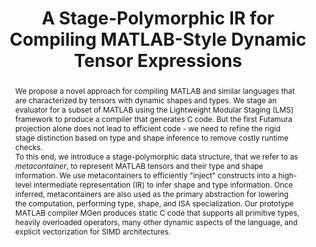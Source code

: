 ---
layout: publication
type: publication

title: "A Stage-Polymorphic IR for Compiling MATLAB-Style Dynamic Tensor Expressions"
authors: "Alen Stojanov, Tiark Rompf, Markus Püschel"
pdf: /publications/preprint/007_gpce19-mgen.pdf
conf: GPCE'19
confURL: https://conf.researchr.org/home/gpce-2019
abstract: |
           We propose a novel approach for compiling MATLAB and similar languages 
           that are characterized by tensors with dynamic shapes and types. We 
           stage an evaluator for a subset of MATLAB using the Lightweight Modular 
           Staging (LMS) framework to produce a compiler that generates C code. 
           But the first Futamura projection alone does not lead to efficient code - 
           we need to refine the rigid stage distinction based on type and shape 
           inference to remove costly runtime checks. <br />
           To this end, we introduce a stage-polymorphic data structure, that we refer to as
           <em>metacontainer</em>, to represent MATLAB tensors and their type and shape information. 
           We use metacontainers to efficiently "inject" constructs into a high-level 
           intermediate representation (IR) to infer shape and type information.  Once inferred, 
           metacontainers are also used as the primary abstraction for lowering the computation, 
           performing type, shape, and ISA specialization. Our prototype MATLAB compiler MGen 
           produces static C code that supports all primitive types, heavily overloaded operators, 
           many other dynamic aspects of the language, and explicit vectorization for SIMD architectures.
           
---